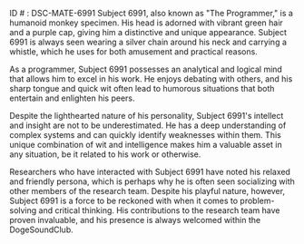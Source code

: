 ID # : DSC-MATE-6991
Subject 6991, also known as "The Programmer," is a humanoid monkey specimen. His head is adorned with vibrant green hair and a purple cap, giving him a distinctive and unique appearance. Subject 6991 is always seen wearing a silver chain around his neck and carrying a whistle, which he uses for both amusement and practical reasons.

As a programmer, Subject 6991 possesses an analytical and logical mind that allows him to excel in his work. He enjoys debating with others, and his sharp tongue and quick wit often lead to humorous situations that both entertain and enlighten his peers.

Despite the lighthearted nature of his personality, Subject 6991's intellect and insight are not to be underestimated. He has a deep understanding of complex systems and can quickly identify weaknesses within them. This unique combination of wit and intelligence makes him a valuable asset in any situation, be it related to his work or otherwise.

Researchers who have interacted with Subject 6991 have noted his relaxed and friendly persona, which is perhaps why he is often seen socializing with other members of the research team. Despite his playful nature, however, Subject 6991 is a force to be reckoned with when it comes to problem-solving and critical thinking. His contributions to the research team have proven invaluable, and his presence is always welcomed within the DogeSoundClub.